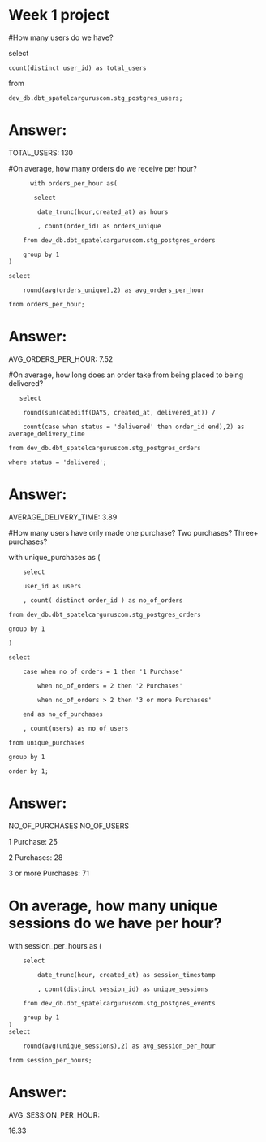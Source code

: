 # Week 1 project 

#How many users do we have?

select

    count(distinct user_id) as total_users
    
from

    dev_db.dbt_spatelcarguruscom.stg_postgres_users;
    
# Answer: 

TOTAL_USERS:
130
    

#On average, how many orders do we receive per hour?



          with orders_per_hour as(
           
           select 
           
            date_trunc(hour,created_at) as hours
            
            , count(order_id) as orders_unique
            
        from dev_db.dbt_spatelcarguruscom.stg_postgres_orders
        
        group by 1
    )
    
    select 
    
        round(avg(orders_unique),2) as avg_orders_per_hour 
        
    from orders_per_hour;

# Answer:

AVG_ORDERS_PER_HOUR:
7.52

#On average, how long does an order take from being placed to being delivered?

       select 
       
        round(sum(datediff(DAYS, created_at, delivered_at)) / 
        
        count(case when status = 'delivered' then order_id end),2) as average_delivery_time
        
    from dev_db.dbt_spatelcarguruscom.stg_postgres_orders
    
    where status = 'delivered';
    
   # Answer:
   
   AVERAGE_DELIVERY_TIME:
   3.89


#How many users have only made one purchase? Two purchases? Three+ purchases?




with unique_purchases as (

        select 
        
        user_id as users
        
        , count( distinct order_id ) as no_of_orders
        
    from dev_db.dbt_spatelcarguruscom.stg_postgres_orders
    
    group by 1
    
    )
    
    select
    
        case when no_of_orders = 1 then '1 Purchase'
        
            when no_of_orders = 2 then '2 Purchases'
            
            when no_of_orders > 2 then '3 or more Purchases'
            
        end as no_of_purchases
        
        , count(users) as no_of_users
        
    from unique_purchases
    
    group by 1
    
    order by 1;
    
   # Answer:
   NO_OF_PURCHASES	       NO_OF_USERS
   
   1 Purchase:	           25
   
   2 Purchases:	           28
   
   3 or more Purchases:	   71
   
# On average, how many unique sessions do we have per hour?


 with session_per_hours as (
 
        select 
        
            date_trunc(hour, created_at) as session_timestamp
            
            , count(distinct session_id) as unique_sessions
            
        from dev_db.dbt_spatelcarguruscom.stg_postgres_events
        
        group by 1
    )
    select 
    
        round(avg(unique_sessions),2) as avg_session_per_hour
        
    from session_per_hours;   
    
    
  # Answer:
  
AVG_SESSION_PER_HOUR: 

16.33



